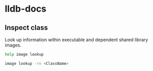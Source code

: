 # lldb-docs

## Inspect class
Look up information within executable and dependent shared library images.  
```sh
help image lookup
```

```sh
image lookup -rn <ClassName>
```
